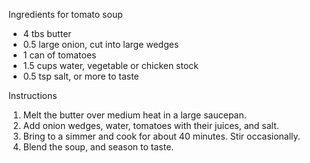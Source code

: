 Ingredients for tomato soup

- 4 tbs butter
- 0.5 large onion, cut into large wedges
- 1 can of tomatoes
- 1.5 cups water, vegetable or chicken stock
- 0.5 tsp salt, or more to taste

Instructions

1. Melt the butter over medium heat in a large saucepan.
2. Add onion wedges, water, tomatoes with their juices, and salt.
3. Bring to a simmer and cook for about 40 minutes. Stir occasionally.
4. Blend the soup, and season to taste.
